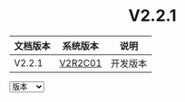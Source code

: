 #  <center>V2.2.1</center>

| 文档版本   |            系统版本             |   说明   |
| ------------- | :-----------------------------: | :------: |
| V2.2.1 | [V2R2C01](/zh/V2R2C01_README.md) | 开发版本 |

<select id="pid" onchange="alert(this.value)">
<option grade="0" value="0">版本</option>
<option grade="1" value="1">V2.2.1</option>
<option grade="2" value="2">V2.2.2</option>
</select>


